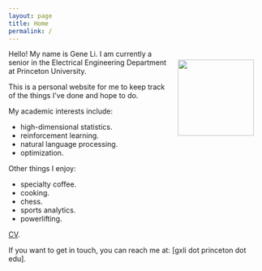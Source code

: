 ```yaml
---
layout: page
title: Home
permalink: /
---
```


<img style="float:right;margin:20px;" src="{{site.url}}/images/picme.jpg" width="150">

Hello! My name is Gene Li. I am currently a senior in the Electrical Engineering Department at Princeton University.

This is a personal website for me to keep track of the things I've done and hope to do.

My academic interests include:
 * high-dimensional statistics.
 * reinforcement learning.
 * natural language processing.
 * optimization.

Other things I enjoy:
 * specialty coffee.
 * cooking.
 * chess.
 * sports analytics.
 * powerlifting.

[CV]({{site.url}}/pdfs/gene_li_resume.pdf).

If you want to get in touch, you can reach me at: [gxli dot princeton dot edu].